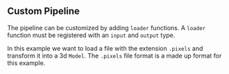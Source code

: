 ## Custom Pipeline

The pipeline can be customized by adding `loader` functions.
A `loader` function must be registered with an `input` and `output` type.

In this example we want to load a file with the extension `.pixels` and transform it
into a 3d `Model`. The `.pixels` file format is a made up format for this example.
